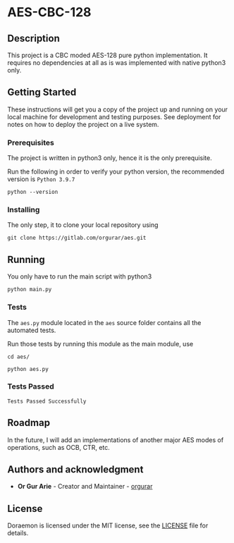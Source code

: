 # AES-CBC-128


## Description

This project is a CBC moded AES-128 pure python implementation.
It requires no dependencies at all as is was implemented with native python3 only.

## Getting Started

These instructions will get you a copy of the project up and running on your local machine for development and testing purposes. See deployment for notes on how to deploy the project on a live system.

### Prerequisites

The project is written in python3 only, hence it is the only prerequisite.

Run the following in order to verify your python version,
the recommended version is `Python 3.9.7`
```
python --version
```

### Installing

The only step, it to clone your local repository using

```
git clone https://gitlab.com/orgurar/aes.git
```

## Running

You only have to run the main script with python3

```
python main.py
```

### Tests

The `aes.py` module located in the `aes` source folder contains all the automated tests.

Run those tests by running this module as the main module, use

```
cd aes/

python aes.py
```

### Tests Passed

```
Tests Passed Successfully
```

## Roadmap

In the future, I will add an implementations of another major AES modes of operations, such as OCB, CTR, etc.

## Authors and acknowledgment

- **Or Gur Arie** - Creator and Maintainer - [orgurar](https://gitlab.com/orgurar)

## License

Doraemon is licensed under the MIT license, see the [LICENSE](LICENSE) file for details.
